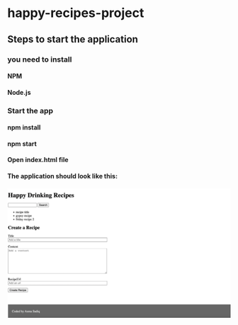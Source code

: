 # happy-recipes-project

## Steps to start the application

### you need to install

#### NPM

#### Node.js

### Start the app

#### npm install

#### npm start

#### Open index.html file

#### The application should look like this:

![starting screen](./home-screen-shot.png)

<!-- #### After you click on recipe title,the application will look like this:

![starting screen](./home-screen-shot.png) -->
